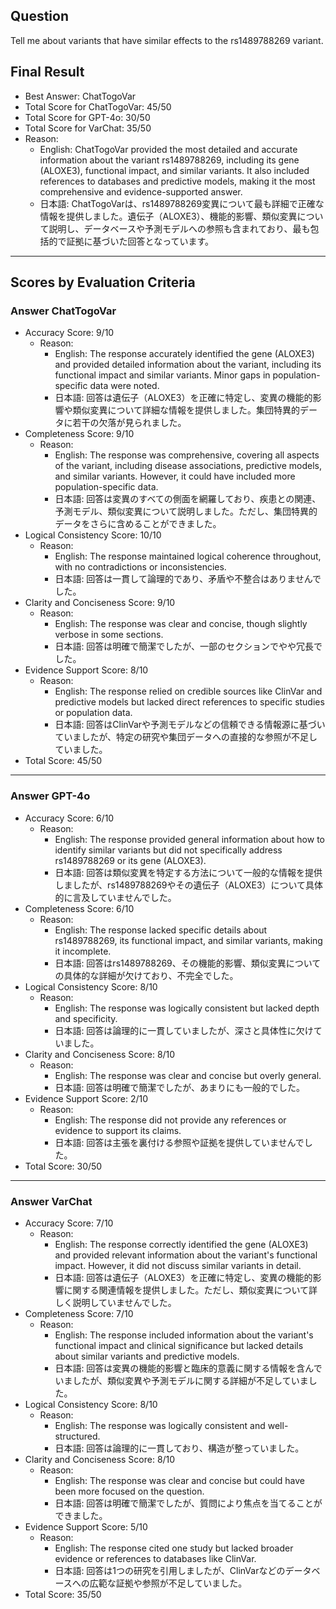 ## Question

Tell me about variants that have similar effects to the rs1489788269 variant.

## Final Result

- Best Answer: ChatTogoVar
- Total Score for ChatTogoVar: 45/50
- Total Score for GPT-4o: 30/50
- Total Score for VarChat: 35/50
- Reason:
  - English: ChatTogoVar provided the most detailed and accurate information about the variant rs1489788269, including its gene (ALOXE3), functional impact, and similar variants. It also included references to databases and predictive models, making it the most comprehensive and evidence-supported answer.
  - 日本語: ChatTogoVarは、rs1489788269変異について最も詳細で正確な情報を提供しました。遺伝子（ALOXE3）、機能的影響、類似変異について説明し、データベースや予測モデルへの参照も含まれており、最も包括的で証拠に基づいた回答となっています。

---

## Scores by Evaluation Criteria

### Answer ChatTogoVar
- Accuracy Score: 9/10
  - Reason: 
    - English: The response accurately identified the gene (ALOXE3) and provided detailed information about the variant, including its functional impact and similar variants. Minor gaps in population-specific data were noted.
    - 日本語: 回答は遺伝子（ALOXE3）を正確に特定し、変異の機能的影響や類似変異について詳細な情報を提供しました。集団特異的データに若干の欠落が見られました。
- Completeness Score: 9/10
  - Reason: 
    - English: The response was comprehensive, covering all aspects of the variant, including disease associations, predictive models, and similar variants. However, it could have included more population-specific data.
    - 日本語: 回答は変異のすべての側面を網羅しており、疾患との関連、予測モデル、類似変異について説明しました。ただし、集団特異的データをさらに含めることができました。
- Logical Consistency Score: 10/10
  - Reason: 
    - English: The response maintained logical coherence throughout, with no contradictions or inconsistencies.
    - 日本語: 回答は一貫して論理的であり、矛盾や不整合はありませんでした。
- Clarity and Conciseness Score: 9/10
  - Reason: 
    - English: The response was clear and concise, though slightly verbose in some sections.
    - 日本語: 回答は明確で簡潔でしたが、一部のセクションでやや冗長でした。
- Evidence Support Score: 8/10
  - Reason: 
    - English: The response relied on credible sources like ClinVar and predictive models but lacked direct references to specific studies or population data.
    - 日本語: 回答はClinVarや予測モデルなどの信頼できる情報源に基づいていましたが、特定の研究や集団データへの直接的な参照が不足していました。
- Total Score: 45/50

---

### Answer GPT-4o
- Accuracy Score: 6/10
  - Reason: 
    - English: The response provided general information about how to identify similar variants but did not specifically address rs1489788269 or its gene (ALOXE3).
    - 日本語: 回答は類似変異を特定する方法について一般的な情報を提供しましたが、rs1489788269やその遺伝子（ALOXE3）について具体的に言及していませんでした。
- Completeness Score: 6/10
  - Reason: 
    - English: The response lacked specific details about rs1489788269, its functional impact, and similar variants, making it incomplete.
    - 日本語: 回答はrs1489788269、その機能的影響、類似変異についての具体的な詳細が欠けており、不完全でした。
- Logical Consistency Score: 8/10
  - Reason: 
    - English: The response was logically consistent but lacked depth and specificity.
    - 日本語: 回答は論理的に一貫していましたが、深さと具体性に欠けていました。
- Clarity and Conciseness Score: 8/10
  - Reason: 
    - English: The response was clear and concise but overly general.
    - 日本語: 回答は明確で簡潔でしたが、あまりにも一般的でした。
- Evidence Support Score: 2/10
  - Reason: 
    - English: The response did not provide any references or evidence to support its claims.
    - 日本語: 回答は主張を裏付ける参照や証拠を提供していませんでした。
- Total Score: 30/50

---

### Answer VarChat
- Accuracy Score: 7/10
  - Reason: 
    - English: The response correctly identified the gene (ALOXE3) and provided relevant information about the variant's functional impact. However, it did not discuss similar variants in detail.
    - 日本語: 回答は遺伝子（ALOXE3）を正確に特定し、変異の機能的影響に関する関連情報を提供しました。ただし、類似変異について詳しく説明していませんでした。
- Completeness Score: 7/10
  - Reason: 
    - English: The response included information about the variant's functional impact and clinical significance but lacked details about similar variants and predictive models.
    - 日本語: 回答は変異の機能的影響と臨床的意義に関する情報を含んでいましたが、類似変異や予測モデルに関する詳細が不足していました。
- Logical Consistency Score: 8/10
  - Reason: 
    - English: The response was logically consistent and well-structured.
    - 日本語: 回答は論理的に一貫しており、構造が整っていました。
- Clarity and Conciseness Score: 8/10
  - Reason: 
    - English: The response was clear and concise but could have been more focused on the question.
    - 日本語: 回答は明確で簡潔でしたが、質問により焦点を当てることができました。
- Evidence Support Score: 5/10
  - Reason: 
    - English: The response cited one study but lacked broader evidence or references to databases like ClinVar.
    - 日本語: 回答は1つの研究を引用しましたが、ClinVarなどのデータベースへの広範な証拠や参照が不足していました。
- Total Score: 35/50